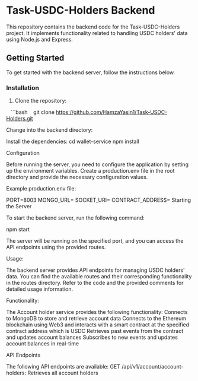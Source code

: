 <!-- Install dependencies:
cd wallet-service
npm install


Set up environment variables:

NODE_ENV=development
PORT=8003
MONGO_URL=<your-mongodb-connection-url>
SOCKET_URI=<your-socket-uri>
CONTRACT_ADDRESS=<your-contract-address>

npm start


Functionality
The Account holder service provides the following functionality:

Connects to MongoDB to store and retrieve account data
Connects to the Ethereum blockchain using Web3 and interacts with a smart contract at the specified contract address which is USDC
Retrieves past events from the contract and updates account balances
Subscribes to new events and updates account balances in real-time


API Endpoints
The following API endpoints are available:

GET /api/v1/account/account-holders: Retrieves all account holders



[9:37 pm] Fahad Aziz -->




# Task-USDC-Holders Backend

This repository contains the backend code for the Task-USDC-Holders project. It implements functionality related to handling USDC holders' data using Node.js and Express.
## Getting Started
To get started with the backend server, follow the instructions below.

### Installation
1. Clone the repository:

   ```bash
   git clone https://github.com/HamzaYasin1/Task-USDC-Holders.git

Change into the backend directory:

Install the dependencies:
cd wallet-service
npm install

Configuration

Before running the server, you need to configure the application by setting up the environment variables. Create a production.env file in the root directory and provide the necessary configuration values.

Example production.env file:

PORT=8003
MONGO_URL=<MongoDB connection URL>
SOCKET_URI=<WebSocket provider URI>
CONTRACT_ADDRESS=<USDC contract address>
Starting the Server

To start the backend server, run the following command:

npm start

The server will be running on the specified port, and you can access the API endpoints using the provided routes.

Usage:

The backend server provides API endpoints for managing USDC holders' data. You can find the available routes and their corresponding functionality in the routes directory. Refer to the code and the provided comments for detailed usage information.

Functionality:

The Account holder service provides the following functionality:
Connects to MongoDB to store and retrieve account data
Connects to the Ethereum blockchain using Web3 and interacts with a smart contract at the specified contract address which is USDC
Retrieves past events from the contract and updates account balances
Subscribes to new events and updates account balances in real-time


API Endpoints

The following API endpoints are available:
GET /api/v1/account/account-holders: Retrieves all account holders
 






